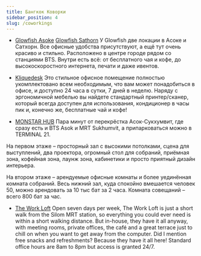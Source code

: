 ```yaml
---
title: Бангкок Коворки
sidebar_position: 4
slug: /coworkings
---
```



- [Glowfish Asoke]() [Glowfish Sathorn]()
У Glowfish две локации в Асоке и Сатхорн. Все офисные удобства присутствуют, а ещё тут очень красиво и стильно. Расположено в центре городе рядом со станциями BTS. Внутри есть всё: от бесплатного чая и кофе, до высокоскоростного интернета, печати и даже ивентов.

- [Kliquedesk]()
Это стильное офисное помещение полностью укомплектовано всем необходимым, что вам может понадобиться в офисе, и доступно 24 часа в сутки, 7 дней в неделю. Наряду с эргономичной мебелью вы найдете стандартный принтер/сканер, который всегда доступен для использования, кондиционер в часы пик и, конечно же, бесплатные чай и кофе!

- [MONSTAR HUB]()
Пара минут от перекрёстка Асок-Сукхумвит, где сразу есть и BTS Asok и MRT Sukhumvit, а припарковаться можно в TERMINAL 21.

На первом этаже – просторный зал с высокими потолками, сцена для выступлений, два проектора, огромный стол для собраний, приёмная зона, кофейная зона, лаунж зона, кабинетики и просто приятный дизайн интерьера.

На втором этаже – арендуемые офисные комнаты и более уединённая комната собраний.
Весь нижний зал, куда спокойно вмешается человек 50, можно арендовать за 10 тыс бат за 2 часа. Комната совещаний – всего 800 бат за час.


- [The Work Loft]()
Open seven days per week, The Work Loft is just a short walk from the Silom MRT station, so everything you could ever need is within a short walking distance. But in-house, they have it all anyway, with meeting rooms, private offices, the café and a great terrace just to chill on when you want to get away from the computer. Did I mention free snacks and refreshments? Because they have it all here! Standard office hours are 8am to 8pm but access is granted 24/7.
